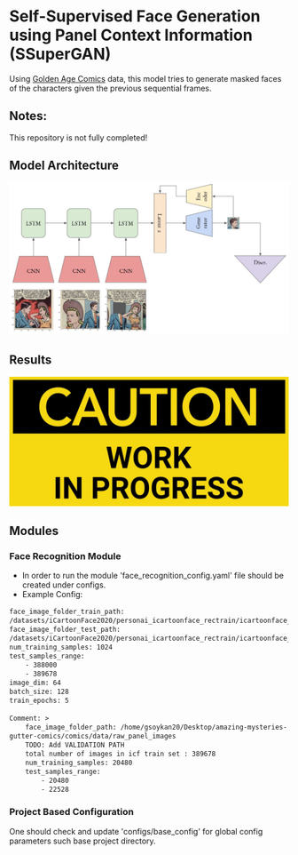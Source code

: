 # Self-Supervised Face Generation using Panel Context Information (SSuperGAN)

Using [Golden Age Comics](https://digitalcomicmuseum.com/) data, this model tries to generate masked faces of the characters given the previous sequential frames. 

## Notes:

This repository is not fully completed!

## Model Architecture

![gmodel](./images/readme_images/Model.JPG)

## Results

![WIP](./images/readme_images/work_in_progress.JPG)


## Modules

### Face Recognition Module

- In order to run the module 'face_recognition_config.yaml' file should be created under configs.
- Example Config:

```
face_image_folder_train_path: /datasets/iCartoonFace2020/personai_icartoonface_rectrain/icartoonface_rectrain
face_image_folder_test_path: /datasets/iCartoonFace2020/personai_icartoonface_rectrain/icartoonface_rectrain
num_training_samples: 1024
test_samples_range: 
    - 388000
    - 389678
image_dim: 64
batch_size: 128
train_epochs: 5

Comment: > 
    face_image_folder_path: /home/gsoykan20/Desktop/amazing-mysteries-gutter-comics/comics/data/raw_panel_images
    TODO: Add VALIDATION PATH
    total number of images in icf train set : 389678
    num_training_samples: 20480
    test_samples_range: 
        - 20480
        - 22528
```
### Project Based Configuration

One should check and update 'configs/base_config' for global config parameters such base project directory.
